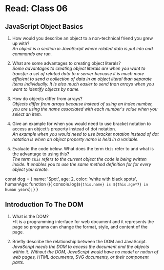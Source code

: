 # Read: Class 06

## JavaScript Object Basics

1. How would you describe an object to a non-technical friend you grew up with?  
  *An object is a section in JavaScript where related data is put into and commands are run.*  

2. What are some advantages to creating object literals?  
  *Some advantages to creating object literals are when you want to transfer a set of related data to a server because it is much more efficient to send a collection of data in an object literal than separate items individually. It is also much easier to send than arrays when you want to identify objects by name.*  

3. How do objects differ from arrays?  
  *Objects differ from arrays because instead of using an index number, you are using the name associated with each number's value when you select an item.*  

4. Give an example for when you would need to use bracket notation to access an object’s property instead of dot notation.  
  *An example when you would need to use bracket notation instead of dot notation is when an object property name is held in a variable.*  

5. Evaluate the code below. What does the term `this` refer to and what is the advantage to using this?  
  *The term `this` refers to the current object the code is being written inside. It enables you to use the same method definition for for every object you create.*  

  const dog = {
    name: 'Spot',
    age: 2,
    color: 'white with black spots',
    humanAge: function (){
      console.log(`${this.name} is ${this.age*7} in human years`);
    }
  }

## Introduction To The DOM

1. What is the DOM?  
  *It is a programming interface for web document and it represents the page so programs can change the format, style, and content of the page.  

2. Briefly describe the relationship between the DOM and JavaScript.  
  *JavaScript needs the DOM to access the document and the objects within it. Without the DOM, JavaScript would have no model or notion of web pages, HTML documents, SVG documents, or their component parts.*
